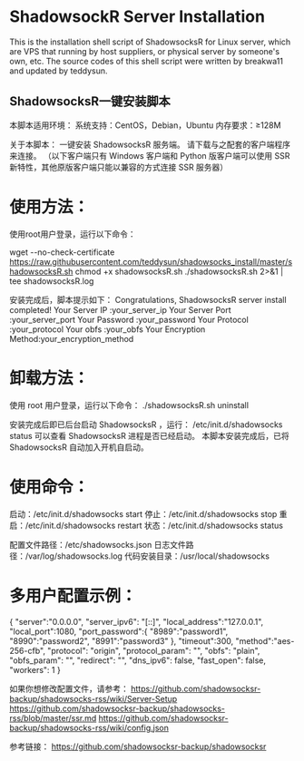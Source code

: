 # ShadowsockR Server Installation

This is the installation shell script of ShadowsocksR for Linux server, which are VPS that running by host suppliers, or physical server by someone's own, etc.
The source codes of this shell script were written by breakwa11 and updated by teddysun.


## ShadowsocksR一键安装脚本

本脚本适用环境：
系统支持：CentOS，Debian，Ubuntu
内存要求：≥128M

关于本脚本：
一键安装 ShadowsocksR 服务端。
请下载与之配套的客户端程序来连接。
（以下客户端只有 Windows 客户端和 Python 版客户端可以使用 SSR 新特性，其他原版客户端只能以兼容的方式连接 SSR 服务器）


# 使用方法：
使用root用户登录，运行以下命令：

wget --no-check-certificate https://raw.githubusercontent.com/teddysun/shadowsocks_install/master/shadowsocksR.sh
chmod +x shadowsocksR.sh
./shadowsocksR.sh 2>&1 | tee shadowsocksR.log

安装完成后，脚本提示如下：
Congratulations, ShadowsocksR server install completed!
Your Server IP        :your_server_ip
Your Server Port      :your_server_port
Your Password         :your_password
Your Protocol         :your_protocol
Your obfs             :your_obfs
Your Encryption Method:your_encryption_method


# 卸载方法：
使用 root 用户登录，运行以下命令：
./shadowsocksR.sh uninstall

安装完成后即已后台启动 ShadowsocksR ，运行：
/etc/init.d/shadowsocks status
可以查看 ShadowsocksR 进程是否已经启动。
本脚本安装完成后，已将 ShadowsocksR 自动加入开机自启动。

# 使用命令：
启动：/etc/init.d/shadowsocks start
停止：/etc/init.d/shadowsocks stop
重启：/etc/init.d/shadowsocks restart
状态：/etc/init.d/shadowsocks status

配置文件路径：/etc/shadowsocks.json
日志文件路径：/var/log/shadowsocks.log
代码安装目录：/usr/local/shadowsocks

# 多用户配置示例：
{
"server":"0.0.0.0",
"server_ipv6": "[::]",
"local_address":"127.0.0.1",
"local_port":1080,
"port_password":{
    "8989":"password1",
    "8990":"password2",
    "8991":"password3"
},
"timeout":300,
"method":"aes-256-cfb",
"protocol": "origin",
"protocol_param": "",
"obfs": "plain",
"obfs_param": "",
"redirect": "",
"dns_ipv6": false,
"fast_open": false,
"workers": 1
}


如果你想修改配置文件，请参考：
https://github.com/shadowsocksr-backup/shadowsocks-rss/wiki/Server-Setup
https://github.com/shadowsocksr-backup/shadowsocks-rss/blob/master/ssr.md
https://github.com/shadowsocksr-backup/shadowsocks-rss/wiki/config.json


参考链接：
https://github.com/shadowsocksr-backup/shadowsocksr

